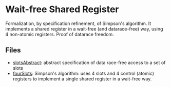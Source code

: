 # Wait-free Shared Register

Formalization, by specification refinement, of Simpson's algorithm.
It implements a shared register in a wait-free (and datarace-free)
way, using 4 non-atomic registers. Proof of datarace freedom.

## Files 

  * [slotsAbstract](slotsAbstract.mlw): abstract specification
    of data race-free access to a set of slots
  * [fourSlots](fourSlots.mlw): Simpson's algorithm: uses 4 slots and
    4 control (atomic) registers to implement a single shared register
    in a wait-free way. 
	

